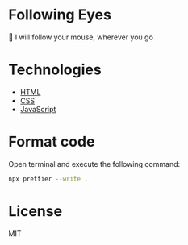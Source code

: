 # Following Eyes

👀 I will follow your mouse, wherever you go

# Technologies

- [HTML](https://developer.mozilla.org/en-US/docs/Web/HTML)
- [CSS](https://developer.mozilla.org/en-US/docs/Web/CSS)
- [JavaScript](https://developer.mozilla.org/en-US/docs/Learn/JavaScript)

# Format code

Open terminal and execute the following command:

```bash
npx prettier --write .
```

# License

MIT